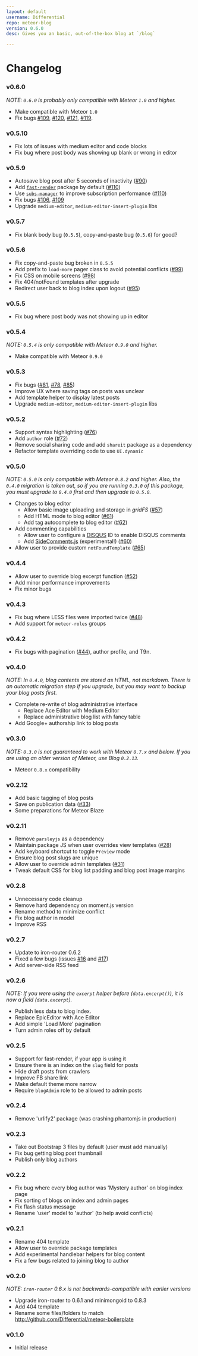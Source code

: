 ```yaml
---
layout: default
username: Differential
repo: meteor-blog
version: 0.6.0
desc: Gives you an basic, out-of-the-box blog at `/blog`

---
```

# Changelog

### v0.6.0

_NOTE: `0.6.0` is probably only compatible with Meteor `1.0` and higher._

* Make compatible with Meteor `1.0`
* Fix bugs [#109](https://github.com/Differential/meteor-blog/issues/109), [#120](https://github.com/Differential/meteor-blog/issues/120), [#121](https://github.com/Differential/meteor-blog/issues/121), [#119](https://github.com/Differential/meteor-blog/issues/119).

### v0.5.10

* Fix lots of issues with medium editor and code blocks
* Fix bug where post body was showing up blank or wrong in editor

### v0.5.9

* Autosave blog post after 5 seconds of inactivity ([#90](https://github.com/Differential/meteor-blog/issues/90))
* Add [`fast-render`](https://atmospherejs.com/meteorhacks/fast-render) package by default ([#110](https://github.com/Differential/meteor-blog/pull/110))
* Use [`subs-manager`](https://atmospherejs.com/meteorhacks/subs-manager) to improve subscription performance ([#110](https://github.com/Differential/meteor-blog/pull/110))
* Fix bugs [#106](https://github.com/Differential/meteor-blog/pull/106), [#109](https://github.com/Differential/meteor-blog/issues/109)
* Upgrade `medium-editor`, `medium-editor-insert-plugin` libs

### v0.5.7

* Fix blank body bug (`0.5.5`), copy-and-paste bug (`0.5.6`) for good?

### v0.5.6

* Fix copy-and-paste bug broken in `0.5.5`
* Add prefix to `load-more` pager class to avoid potential conflicts ([#99](https://github.com/Differential/meteor-blog/issues/99))
* Fix CSS on mobile screens ([#98](https://github.com/Differential/meteor-blog/pull/98))
* Fix 404/notFound templates after upgrade
* Redirect user back to blog index upon logout ([#95](https://github.com/Differential/meteor-blog/pull/95))

### v0.5.5

* Fix bug where post body was not showing up in editor

### v0.5.4

_NOTE: `0.5.4` is only compatible with Meteor `0.9.0` and higher._

* Make compatible with Meteor `0.9.0`

### v0.5.3

* Fix bugs ([#81](https://github.com/Differential/meteor-blog/issues/81), [#78](https://github.com/Differential/meteor-blog/issues/78), [#85](https://github.com/Differential/meteor-blog/issues/85))
* Improve UX where saving tags on posts was unclear
* Add template helper to display latest posts
* Upgrade `medium-editor`, `medium-editor-insert-plugin` libs

### v0.5.2

* Support syntax highlighting ([#76](https://github.com/Differential/meteor-blog/pull/76))
* Add `author` role ([#72](https://github.com/Differential/meteor-blog/issues/72))
* Remove social sharing code and add `shareit` package as a dependency
* Refactor template overriding code to use `UI.dynamic`

### v0.5.0

_NOTE: `0.5.0` is only compatible with Meteor `0.8.2` and higher. Also, the `0.4.0` migration is taken out, so if you are running `0.3.0` of this package, you must upgrade to `0.4.0` first and then upgrade to `0.5.0`._

* Changes to blog editor
  * Allow basic image uploading and storage in _gridFS_ ([#57](https://github.com/Differential/meteor-blog/issues/57))
  * Add HTML mode to blog editor ([#61](https://github.com/Differential/meteor-blog/pull/61))
  * Add tag autocomplete to blog editor ([#62](https://github.com/Differential/meteor-blog/pull/62))
* Add commenting capabilities
  * Allow user to configure a [DISQUS](http://disqus.com) ID to enable DISQUS comments
  * Add [SideComments.js](http://aroc.github.io/side-comments-demo/) (experimental!) ([#60](https://github.com/Differential/meteor-blog/pull/60))
* Allow user to provide custom `notFoundTemplate` ([#65](https://github.com/Differential/meteor-blog/pull/65))

### v0.4.4

* Allow user to override blog excerpt function ([#52](https://github.com/Differential/meteor-blog/pull/52))
* Add minor performance improvements
* Fix minor bugs

### v0.4.3

* Fix bug where LESS files were imported twice ([#48](https://github.com/Differential/meteor-blog/pull/48))
* Add support for `meteor-roles` groups

### v0.4.2

* Fix bugs with pagination ([#44](https://github.com/Differential/meteor-blog/issues/44)), author profile, and T9n.

### v0.4.0

_NOTE: In `0.4.0`, blog contents are stored as HTML, not markdown. There is an automatic migration step if you upgrade, but you may want to backup your blog posts first._

* Complete re-write of blog administrative interface
  * Replace Ace Editor with Medium Editor
  * Replace administrative blog list with fancy table
* Add Google+ authorship link to blog posts

### v0.3.0

_NOTE: `0.3.0` is not guaranteed to work with Meteor `0.7.x` and below. If you are using an older version of Meteor, use Blog `0.2.13`._

* Meteor `0.8.x` compatibility

### v0.2.12

* Add basic tagging of blog posts
* Save on publication data ([#33](https://github.com/Differential/meteor-blog/issues/33))
* Some preparations for Meteor Blaze

### v0.2.11

* Remove `parsleyjs` as a dependency
* Maintain package JS when user overrides view templates ([#28](https://github.com/Differential/meteor-blog/issues/28))
* Add keyboard shortcut to toggle `Preview` mode
* Ensure blog post slugs are unique
* Allow user to override admin templates ([#31](https://github.com/Differential/meteor-blog/issues/31))
* Tweak default CSS for blog list padding and blog post image margins

### v0.2.8

* Unnecessary code cleanup
* Remove hard dependency on moment.js version
* Rename method to minimize conflict
* Fix blog author in model
* Improve RSS

### v0.2.7

* Update to iron-router 0.6.2
* Fixed a few bugs (issues [#16](https://github.com/Differential/meteor-blog/issues/16) and [#17](https://github.com/Differential/meteor-blog/issues/17))
* Add server-side RSS feed

### v0.2.6

_NOTE: If you were using the `excerpt` helper before (`data.excerpt()`), it is now a field (`data.excerpt`)._

* Publish less data to blog index.
* Replace EpicEditor with Ace Editor
* Add simple 'Load More' pagination
* Turn admin roles off by default

### v0.2.5

* Support for fast-render, if your app is using it
* Ensure there is an index on the `slug` field for posts
* Hide draft posts from crawlers
* Improve FB share link
* Make default theme more narrow
* Require `blogAdmin` role to be allowed to admin posts

### v0.2.4

* Remove 'urlify2' package (was crashing phantomjs in production)

### v0.2.3

* Take out Bootstrap 3 files by default (user must add manually)
* Fix bug getting blog post thumbnail
* Publish only blog authors

### v0.2.2

* Fix bug where every blog author was 'Mystery author' on blog index page
* Fix sorting of blogs on index and admin pages
* Fix flash status message
* Rename 'user' model to 'author' (to help avoid conflicts)

### v0.2.1

* Rename 404 template
* Allow user to override package templates
* Add experimental handlebar helpers for blog content
* Fix a few bugs related to joining blog to author

### v0.2.0

_NOTE: `iron-router` 0.6.x is not backwards-compatible with earlier versions_

* Upgrade iron-router to 0.6.1 and minimongoid to 0.8.3
* Add 404 template
* Rename some files/folders to match http://github.com/Differential/meteor-boilerplate

### v0.1.0

* Initial release
